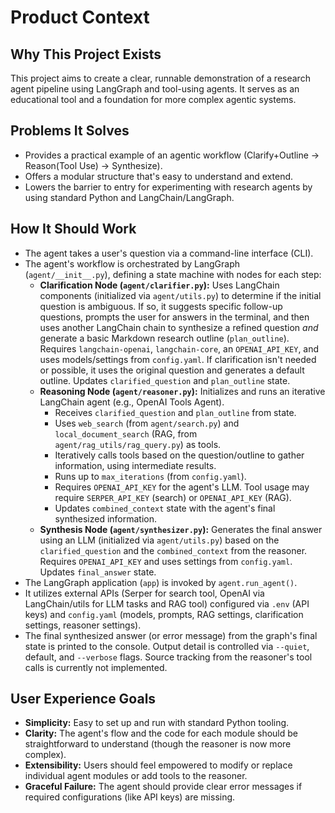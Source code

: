 # Product Context

## Why This Project Exists

This project aims to create a clear, runnable demonstration of a research agent pipeline using LangGraph and tool-using agents. It serves as an educational tool and a foundation for more complex agentic systems.

## Problems It Solves

- Provides a practical example of an agentic workflow (Clarify+Outline -> Reason(Tool Use) -> Synthesize).
- Offers a modular structure that's easy to understand and extend.
- Lowers the barrier to entry for experimenting with research agents by using standard Python and LangChain/LangGraph.

## How It Should Work

- The agent takes a user's question via a command-line interface (CLI).
- The agent's workflow is orchestrated by LangGraph (`agent/__init__.py`), defining a state machine with nodes for each step:
    - **Clarification Node (`agent/clarifier.py`):** Uses LangChain components (initialized via `agent/utils.py`) to determine if the initial question is ambiguous. If so, it suggests specific follow-up questions, prompts the user for answers in the terminal, and then uses another LangChain chain to synthesize a refined question *and* generate a basic Markdown research outline (`plan_outline`). Requires `langchain-openai`, `langchain-core`, an `OPENAI_API_KEY`, and uses models/settings from `config.yaml`. If clarification isn't needed or possible, it uses the original question and generates a default outline. Updates `clarified_question` and `plan_outline` state.
    - **Reasoning Node (`agent/reasoner.py`):** Initializes and runs an iterative LangChain agent (e.g., OpenAI Tools Agent).
        - Receives `clarified_question` and `plan_outline` from state.
        - Uses `web_search` (from `agent/search.py`) and `local_document_search` (RAG, from `agent/rag_utils/rag_query.py`) as tools.
        - Iteratively calls tools based on the question/outline to gather information, using intermediate results.
        - Runs up to `max_iterations` (from `config.yaml`).
        - Requires `OPENAI_API_KEY` for the agent's LLM. Tool usage may require `SERPER_API_KEY` (search) or `OPENAI_API_KEY` (RAG).
        - Updates `combined_context` state with the agent's final synthesized information.
    - **Synthesis Node (`agent/synthesizer.py`):** Generates the final answer using an LLM (initialized via `agent/utils.py`) based on the `clarified_question` and the `combined_context` from the reasoner. Requires `OPENAI_API_KEY` and uses settings from `config.yaml`. Updates `final_answer` state.
- The LangGraph application (`app`) is invoked by `agent.run_agent()`.
- It utilizes external APIs (Serper for search tool, OpenAI via LangChain/utils for LLM tasks and RAG tool) configured via `.env` (API keys) and `config.yaml` (models, prompts, RAG settings, clarification settings, reasoner settings).
- The final synthesized answer (or error message) from the graph's final state is printed to the console. Output detail is controlled via `--quiet`, default, and `--verbose` flags. Source tracking from the reasoner's tool calls is currently not implemented.

## User Experience Goals

- **Simplicity:** Easy to set up and run with standard Python tooling.
- **Clarity:** The agent's flow and the code for each module should be straightforward to understand (though the reasoner is now more complex).
- **Extensibility:** Users should feel empowered to modify or replace individual agent modules or add tools to the reasoner.
- **Graceful Failure:** The agent should provide clear error messages if required configurations (like API keys) are missing.
